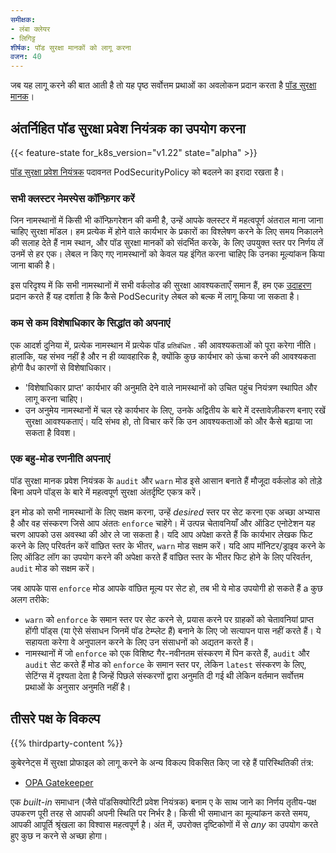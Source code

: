 ```yaml
---
समीक्षक:
- लंबा क्लेयर
- लिगिट्ट
शीर्षक: पॉड सुरक्षा मानकों को लागू करना
वजन: 40
---
```


<!-- overview -->

 जब यह लागू करने की बात आती है तो यह पृष्ठ सर्वोत्तम प्रथाओं का अवलोकन प्रदान करता है
 [पॉड सुरक्षा मानक](/docs/concepts/security/pod-security-standards)।

<!-- body -->

## अंतर्निहित पॉड सुरक्षा प्रवेश नियंत्रक का उपयोग करना

{{< feature-state for_k8s_version="v1.22" state="alpha" >}}

[पॉड सुरक्षा प्रवेश नियंत्रक](/docs/reference/access-authn-authz/admission-controllers/#podsecurity)
पदावनत PodSecurityPolicy को बदलने का इरादा रखता है।

### सभी क्लस्टर नेमस्पेस कॉन्फ़िगर करें

जिन नामस्थानों में किसी भी कॉन्फ़िगरेशन की कमी है, उन्हें आपके क्लस्टर में महत्वपूर्ण अंतराल माना जाना चाहिए
सुरक्षा मॉडल। हम प्रत्येक में होने वाले कार्यभार के प्रकारों का विश्लेषण करने के लिए समय निकालने की सलाह देते हैं
नाम स्थान, और पॉड सुरक्षा मानकों को संदर्भित करके, के लिए उपयुक्त स्तर पर निर्णय लें
उनमें से हर एक। लेबल न किए गए नामस्थानों को केवल यह इंगित करना चाहिए कि उनका मूल्यांकन किया जाना बाकी है।

इस परिदृश्य में कि सभी नामस्थानों में सभी वर्कलोड की सुरक्षा आवश्यकताएँ समान हैं,
हम एक [उदाहरण](/docs/concepts/security/pod-security-admission/#applying-to-all-namespaces) प्रदान करते हैं
यह दर्शाता है कि कैसे PodSecurity लेबल को बल्क में लागू किया जा सकता है।

### कम से कम विशेषाधिकार के सिद्धांत को अपनाएं

एक आदर्श दुनिया में, प्रत्येक नामस्थान में प्रत्येक पॉड `प्रतिबंधित` . की आवश्यकताओं को पूरा करेगा
नीति। हालांकि, यह संभव नहीं है और न ही व्यावहारिक है, क्योंकि कुछ कार्यभार को ऊंचा करने की आवश्यकता होगी
वैध कारणों से विशेषाधिकार।

- 'विशेषाधिकार प्राप्त' कार्यभार की अनुमति देने वाले नामस्थानों को उचित पहुंच नियंत्रण स्थापित और लागू करना चाहिए।
- उन अनुमेय नामस्थानों में चल रहे कार्यभार के लिए, उनके अद्वितीय के बारे में दस्तावेज़ीकरण बनाए रखें
  सुरक्षा आवश्यकताएं। यदि संभव हो, तो विचार करें कि उन आवश्यकताओं को और कैसे बढ़ाया जा सकता है
  विवश।

### एक बहु-मोड रणनीति अपनाएं

पॉड सुरक्षा मानक प्रवेश नियंत्रक के `audit` और `warn` मोड इसे आसान बनाते हैं
मौजूदा वर्कलोड को तोड़े बिना अपने पॉड्स के बारे में महत्वपूर्ण सुरक्षा अंतर्दृष्टि एकत्र करें।

इन मोड को सभी नामस्थानों के लिए सक्षम करना, उन्हें _desired_ स्तर पर सेट करना एक अच्छा अभ्यास है
और वह संस्करण जिसे आप अंततः `enforce` चाहेंगे। में उत्पन्न चेतावनियाँ और ऑडिट एनोटेशन
यह चरण आपको उस अवस्था की ओर ले जा सकता है। यदि आप अपेक्षा करते हैं कि कार्यभार लेखक फिट करने के लिए परिवर्तन करें
वांछित स्तर के भीतर, `warn` मोड सक्षम करें। यदि आप मॉनिटर/ड्राइव करने के लिए ऑडिट लॉग का उपयोग करने की अपेक्षा करते हैं
वांछित स्तर के भीतर फिट होने के लिए परिवर्तन, `audit` मोड को सक्षम करें।

जब आपके पास `enforce` मोड आपके वांछित मूल्य पर सेट हो, तब भी ये मोड उपयोगी हो सकते हैं a
कुछ अलग तरीके:

- `warn` को `enforce` के समान स्तर पर सेट करने से, प्रयास करने पर ग्राहकों को चेतावनियां प्राप्त होंगी
  पॉड्स (या ऐसे संसाधन जिनमें पॉड टेम्प्लेट हैं) बनाने के लिए जो सत्यापन पास नहीं करते हैं। ये सहायता करेगा
  वे अनुपालन करने के लिए उन संसाधनों को अद्यतन करते हैं।
- नामस्थानों में जो `enforce` को एक विशिष्ट गैर-नवीनतम संस्करण में पिन करते हैं, `audit` और `audit` सेट करते हैं मोड को `enforce` के समान स्तर पर, लेकिन `latest` संस्करण के लिए, सेटिंग्स में दृश्यता देता है
जिन्हें पिछले संस्करणों द्वारा अनुमति दी गई थी लेकिन वर्तमान सर्वोत्तम प्रथाओं के अनुसार अनुमति नहीं है।

## तीसरे पक्ष के विकल्प

{{% thirdparty-content %}}

कुबेरनेट्स में सुरक्षा प्रोफाइल को लागू करने के अन्य विकल्प विकसित किए जा रहे हैं
पारिस्थितिकी तंत्र:

- [OPA Gatekeeper](https://github.com/open-policy-agent/gatekeeper) 

एक _built-in_ समाधान (जैसे पॉडसिक्योरिटी प्रवेश नियंत्रक) बनाम ए के साथ जाने का निर्णय
तृतीय-पक्ष उपकरण पूरी तरह से आपकी अपनी स्थिति पर निर्भर है। किसी भी समाधान का मूल्यांकन करते समय,
आपकी आपूर्ति श्रृंखला का विश्वास महत्वपूर्ण है। अंत में, उपरोक्त दृष्टिकोणों में से _any_ का उपयोग करते हुए
कुछ न करने से अच्छा होगा।

